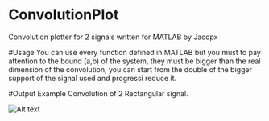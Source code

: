 # ConvolutionPlot
Convolution plotter for 2 signals written for MATLAB by Jacopx

#Usage
You can use every function defined in MATLAB but you must to pay attention to the bound (a,b) of the system, they must be bigger than the real dimension of the convolution, you can start from the double of the bigger support of the signal used and progressi reduce it. 

#Output Example
Convolution of 2 Rectangular signal.


![Alt text](http://i.imgur.com/geK4lGB.png)

